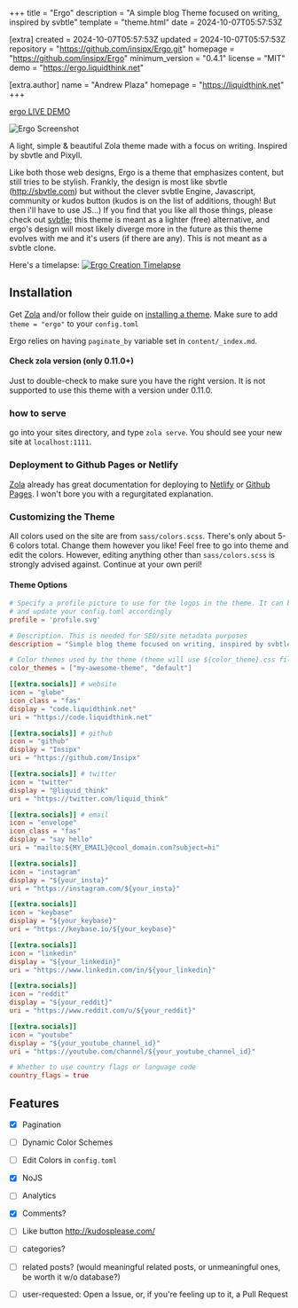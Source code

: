 
+++
title = "Ergo"
description = "A simple blog Theme focused on writing, inspired by svbtle"
template = "theme.html"
date = 2024-10-07T05:57:53Z

[extra]
created = 2024-10-07T05:57:53Z
updated = 2024-10-07T05:57:53Z
repository = "https://github.com/insipx/Ergo.git"
homepage = "https://github.com/insipx/Ergo"
minimum_version = "0.4.1"
license = "MIT"
demo = "https://ergo.liquidthink.net"

[extra.author]
name = "Andrew Plaza"
homepage = "https://liquidthink.net"
+++        

[ergo LIVE DEMO](http://ergo.liquidthink.net)



![Ergo Screenshot](https://i.imgur.com/l182IYg.jpg)

A light, simple & beautiful Zola theme made with a focus on writing. Inspired by sbvtle and Pixyll.

Like both those web designs, Ergo is a theme that emphasizes content, but still tries to be stylish. Frankly, the design is
most like sbvtle (http://sbvtle.com) but without the clever svbtle Engine, Javascript, community or kudos button (kudos is on the list of additions, though! But then i'll have to use JS...)
If you find that you like all those things, please check out [svbtle](http://svbtle.com); this theme is meant as a lighter (free) alternative,
and ergo's design will most likely diverge more in the future as this theme evolves with me and it's users (if there are any).
This is not meant as a svbtle clone.


Here's a timelapse:
[![Ergo Creation Timelapse](https://img.youtube.com/vi/ogEjvM-v_-s/0.jpg)](https://www.youtube.com/watch?v=ogEjvM-v_-s)


## Installation
Get [Zola](https://www.getzola.org/) and/or follow their guide on [installing a theme](https://www.getzola.org/documentation/themes/installing-and-using-themes/).
Make sure to add `theme = "ergo"` to your `config.toml`

Ergo relies on having `paginate_by` variable set in `content/_index.md`.

#### Check zola version (only 0.11.0+)
Just to double-check to make sure you have the right version. It is not supported to use this theme with a version under 0.11.0.

### how to serve
go into your sites directory, and type `zola serve`. You should see your new site at `localhost:1111`.

### Deployment to Github Pages or Netlify
[Zola](https://www.getzola.org) already has great documentation for deploying to [Netlify](https://www.getzola.org/documentation/deployment/netlify/) or [Github Pages](https://www.getzola.org/documentation/deployment/github-pages/). I won't bore you with a regurgitated explanation.

### Customizing the Theme
All colors used on the site are from `sass/colors.scss`. There's only about 5-6 colors total.
Change them however you like! Feel free to go into theme and edit the colors. However, editing anything other than `sass/colors.scss` is strongly advised against. Continue at your own peril!

#### Theme Options
```toml
# Specify a profile picture to use for the logos in the theme. It can be svg, png, jpg, whatever, just make sure to copy the logo you want and put it in img/${YOUR_PROFILE}.*
# and update your config.toml accordingly
profile = 'profile.svg'

# Description. This is needed for SEO/site metadata purposes
description = "Simple blog theme focused on writing, inspired by svbtle"

# Color themes used by the theme (theme will use ${color_theme}.css file, generated by SASS or SCSS file with the same name). Defaults to ["default"]. User can choose either of them, default theme is the first in list.
color_themes = ["my-awesome-theme", "default"]

[[extra.socials]] # website
icon = "globe"
icon_class = "fas"
display = "code.liquidthink.net"
uri = "https://code.liquidthink.net"

[[extra.socials]] # github
icon = "github"
display = "Insipx"
uri = "https://github.com/Insipx"

[[extra.socials]] # twitter
icon = "twitter"
display = "@liquid_think"
uri = "https://twitter.com/liquid_think"

[[extra.socials]] # email
icon = "envelope"
icon_class = "fas"
display = "say hello"
uri = "mailto:${MY_EMAIL}@cool_domain.com?subject=hi"

[[extra.socials]]
icon = "instagram"
display = "${your_insta}"
uri = "https://instagram.com/${your_insta}"

[[extra.socials]]
icon = "keybase"
display = "${your_keybase}"
uri = "https://keybase.io/${your_keybase}"

[[extra.socials]]
icon = "linkedin"
display = "${your_linkedin}"
uri = "https://www.linkedin.com/in/${your_linkedin}"

[[extra.socials]]
icon = "reddit"
display = "${your_reddit}"
uri = "https://www.reddit.com/u/${your_reddit}"

[[extra.socials]]
icon = "youtube"
display = "${your_youtube_channel_id}"
uri = "https://youtube.com/channel/${your_youtube_channel_id}"

# Whether to use country flags or language code
country_flags = true
```

## Features
  - [x] Pagination
  - [ ] Dynamic Color Schemes
  - [ ] Edit Colors in `config.toml`
  - [x] NoJS
  - [ ] Analytics
  - [x] Comments?
  - [ ] Like button http://kudosplease.com/
  - [ ] categories?
  - [ ] related posts? (would meaningful related posts, or unmeaningful ones, be worth it w/o database?)
  - [ ] user-requested: Open a Issue, or, if you're feeling up to it, a Pull Request

        